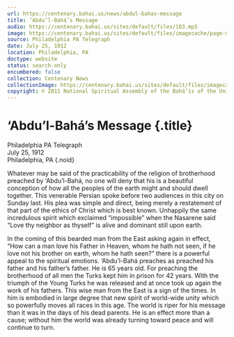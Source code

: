 ```yaml
---
url: https://centenary.bahai.us/news/abdul-bahas-message
title: ‘Abdu’l-Bahá’s Message
audio: https://centenary.bahai.us/sites/default/files/183.mp3
image: https://centenary.bahai.us/sites/default/files/imagecache/page-main-image/images/press_clippings/07-25-1912%20Phila%20PA%20Telegraph%20Abdul%20Baha%27s%20Msg.png
source: Philadelphia PA Telegraph
date: July 25, 1912
location: Philadelphia, PA
doctype: website
status: search-only
encumbered: false
collection: Centenary News
collectionImage: https://centenary.bahai.us/sites/default/files/imagecache/theme-image/main_image/abdulbaha-overview-small_0.jpg
copyright: © 2011 National Spiritual Assembly of the Bahá’ís of the United States
---
```



# ‘Abdu’l-Bahá’s Message {.title}

Philadelphia PA Telegraph  
July 25, 1912  
Philadelphia, PA
{.noid}  



Whatever may be said of the practicability of the religion of brotherhood preached by ‘Abdu’l-Bahá, no one will deny that his is a beautiful conception of how all the peoples of the earth might and should dwell together. This venerable Persian spoke before two audiences in this city on Sunday last. His plea was simple and direct, being merely a restatement of that part of the ethics of Christ which is best known. Unhappily the same incredulous spirit which exclaimed “impossible” when the Nasarene said “Love thy neighbor as thyself” is alive and dominant still upon earth.

In the coming of this bearded man from the East asking again in effect, “How can a man love his Father in Heaven, whom he hath not seen, if he love not his brother on earth, whom he hath seen?” there is a powerful appeal to the spiritual emotions. ‘Abdu’l-Bahá preaches as preached his father and his father’s father. He is 65 years old. For preaching the brotherhood of all men the Turks kept him in prison for 42 years. With the triumph of the Young Turks he was released and at once took up again the work of his fathers. This wise man from the East is a sign of the times. In him is embodied in large degree that new spirit of world-wide unity which so powerfully moves all races in this age. The world is riper for his message than it was in the days of his dead parents. He is an effect more than a cause; without him the world was already turning toward peace and will continue to turn.